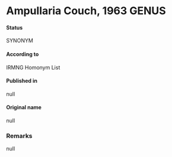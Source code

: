 # Ampullaria Couch, 1963 GENUS

#### Status
SYNONYM

#### According to
IRMNG Homonym List

#### Published in
null

#### Original name
null

### Remarks
null